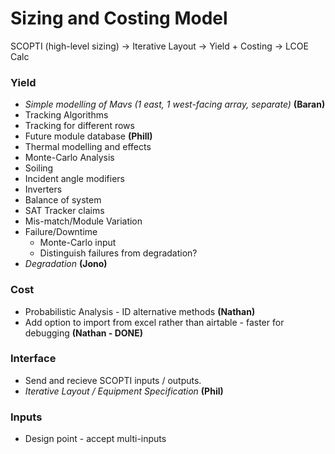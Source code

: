 # Sizing and Costing Model

SCOPTI (high-level sizing) -> Iterative Layout -> Yield + Costing -> LCOE Calc

### Yield

* *Simple modelling of Mavs (1 east, 1 west-facing array, separate)* **(Baran)**
* Tracking Algorithms
* Tracking for different rows
* Future module database **(Phill)**
* Thermal modelling and effects
* Monte-Carlo Analysis
* Soiling
* Incident angle modifiers
* Inverters 
* Balance of system
* SAT Tracker claims
* Mis-match/Module Variation
* Failure/Downtime
  * Monte-Carlo input
  * Distinguish failures from degradation?
* *Degradation* **(Jono)**

### Cost
* Probabilistic Analysis - ID alternative methods **(Nathan)**
* Add option to import from excel rather than airtable - faster for debugging **(Nathan - DONE)**

### Interface
* Send and recieve SCOPTI inputs / outputs.
* *Iterative Layout / Equipment Specification* **(Phil)**
 

### Inputs
* Design point - accept multi-inputs

